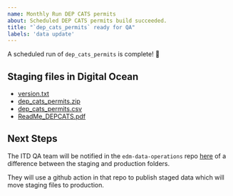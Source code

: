 ```yaml
---
name: Monthly Run DEP CATS permits
about: Scheduled DEP CATS permits build succeeded.
title: "`dep_cats_permits` ready for QA"
labels: 'data update'
---
```


A scheduled run of `dep_cats_permits` is complete! 🎉

## Staging files in Digital Ocean

- [version.txt](https://nyc3.digitaloceanspaces.com/edm-publishing/datasets/dep_cats_permits/staging/version.txt)
- [dep_cats_permits.zip](https://nyc3.digitaloceanspaces.com/edm-publishing/datasets/dep_cats_permits/staging/dep_cats_permits.zip)
- [dep_cats_permits.csv](https://nyc3.digitaloceanspaces.com/edm-publishing/datasets/dep_cats_permits/staging/dep_cats_permits.csv)
- [ReadMe_DEPCATS.pdf](https://nyc3.digitaloceanspaces.com/edm-publishing/datasets/dep_cats_permits/staging/ReadMe_DEPCATS.pdf)

## Next Steps

The ITD QA team will be notified in the `edm-data-operations` repo [here](https://github.com/NYCPlanning/edm-data-operations) of a difference between the staging and production folders.

They will use a github action in that repo to publish staged data which will move staging files to production.
